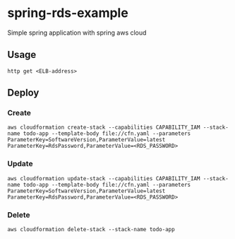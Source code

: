 # spring-rds-example
Simple spring application with spring aws cloud

## Usage
```
http get <ELB-address>
```

## Deploy
### Create
```
aws cloudformation create-stack --capabilities CAPABILITY_IAM --stack-name todo-app --template-body file://cfn.yaml --parameters ParameterKey=SoftwareVersion,ParameterValue=latest ParameterKey=RdsPassword,ParameterValue=<RDS_PASSWORD>
```

### Update
```
aws cloudformation update-stack --capabilities CAPABILITY_IAM --stack-name todo-app --template-body file://cfn.yaml --parameters ParameterKey=SoftwareVersion,ParameterValue=latest ParameterKey=RdsPassword,ParameterValue=<RDS_PASSWORD>
```

### Delete
```
aws cloudformation delete-stack --stack-name todo-app
```